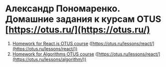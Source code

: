 # Александр Пономаренко. Домашние задания к курсам OTUS [https://otus.ru/](https://otus.ru/)

1. [Homework for React.js OTUS course](react-2021-09/README.md) ([https://otus.ru/lessons/react/](https://otus.ru/lessons/react/))
2. [Homework for Algorithms OTUS course](algo-2022-10/README.md) ([https://otus.ru/lessons/react/](https://otus.ru/lessons/algorithm/))
